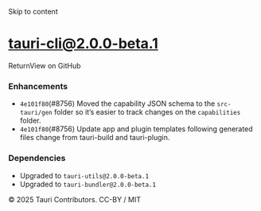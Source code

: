 Skip to content
# tauri-cli@2.0.0-beta.1
ReturnView on GitHub
### Enhancements
  * `4e101f80`(#8756) Moved the capability JSON schema to the `src-tauri/gen` folder so it’s easier to track changes on the `capabilities` folder.
  * `4e101f80`(#8756) Update app and plugin templates following generated files change from tauri-build and tauri-plugin.


### Dependencies
  * Upgraded to `tauri-utils@2.0.0-beta.1`
  * Upgraded to `tauri-bundler@2.0.0-beta.1`


© 2025 Tauri Contributors. CC-BY / MIT
